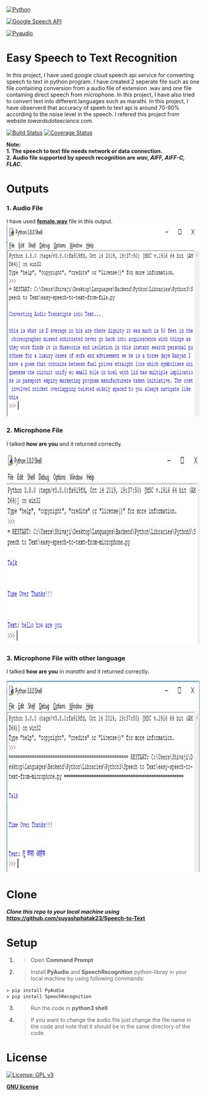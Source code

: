 <a href="https://python.org"><img src="https://www.python.org/static/community_logos/python-logo-master-v3-TM.png" title="Python" width="500px" height="200px" alt="Python"></a>

<a href="https://cloud.google.com/speech-to-text"><img src="https://andrestephens.org/wp-content/uploads/2018/11/gcp-speech.png" title="Google Speech API" width="500px" height="300px" alt="Google Speech API"></a>

<a href="https://pypi.org/project/PyAudio/"><img src="https://i.pinimg.com/originals/fd/35/68/fd3568921ab43120e710df86f3de00f0.png" title="Pyaudio" width="500px" height="200px" alt="Pyaudio"></a>

# Easy Speech to Text Recognition

In this project, I have used google cloud speech api service for converting speech to text in python program. I have created 2 seperate file such as one file containing conversion from a audio file of extension .wav and one file containing direct speech from microphone. In this project, I have also tried to convert text into different languages such as marathi. In this project, I have observerd that accuracy of speeh to text api is around 70-90% according to the noise level in the speech. I refered this project from website *towardsdatascience.com*.

[![Build Status](http://img.shields.io/travis/badges/badgerbadgerbadger.svg?style=flat-square)](https://travis-ci.org/badges/badgerbadgerbadger)
[![Coverage Status](http://img.shields.io/coveralls/badges/badgerbadgerbadger.svg?style=flat-square)](https://coveralls.io/r/badges/badgerbadgerbadger)

**Note:<br> 1. The speech to text file needs network or data connection. <br>
        2. Audio file supported by speech recognition are  *wav, AIFF, AIFF-C, FLAC*.**

# Outputs

### 1. Audio File
I have used **<a href="https://github.com/suyashphatak23/Speech-to-Text/blob/master/female.wav">female.wav</a>** file in this output.
<img src="https://github.com/suyashphatak23/Speech-to-Text/blob/master/Outputs/outputfile.JPG" title="Audio File" width="1200px" height="500px" alt="Audio File Output">

### 2. Microphone File
I talked **how are you** and it returned correctly.

<img src="https://github.com/suyashphatak23/Speech-to-Text/blob/master/Outputs/outputmicrophone.JPG" title="Microphone File" width="1200px" height="500px" alt="Microphone File Output">

### 3. Microphone File with other language
I talked **how are you** in *marathi* and it returned correctly.

<img src="https://github.com/suyashphatak23/Speech-to-Text/blob/master/Outputs/outputmarathi.JPG" title="Microphone File in Marathi" width="1200px" height="500px" alt="Microphone File Output in Marathi">

# Clone

***Clone this repo to your local machine using*** **https://github.com/suyashphatak23/Speech-to-Text**

# Setup

1. > Open **Command Prompt**

2. > Install **PyAudio** and **SpeechRecognition** python-libray in your local machine by using following commands:

```shell
> pip install PyAudio
> pip install SpeechRecognition
```

3. > Run the code in **python3 shell**

4. > If you want to change the audio file just change the file name in the code and note that it should be in the same directory of the code.

# License

[![License: GPL v3](https://img.shields.io/badge/License-GPLv3-blue.svg)](https://www.gnu.org/licenses/gpl-3.0)

**[GNU license](https://opensource.org/licenses/gpl-license)**
